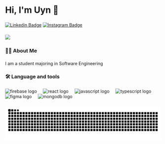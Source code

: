 <h1>Hi, I'm Uyn 👋</h1>

###

[![Linkedin Badge](https://img.shields.io/badge/-LinkedIn-0e76a8?style=flat-square&logo=Linkedin&logoColor=white)](https://linkedin.com/in/tranuyn)
[![Instagram Badge](https://img.shields.io/badge/-Instagram-e4405f?style=flat-square&logo=Instagram&logoColor=white)](https://instagram.com/thn.uyn/)

###

<div align="left">
  <img src="https://visitor-badge.laobi.icu/badge?page_id=tranuyn.tranuyn&"  />
</div>

###

<h3 align="left">👩‍💻  About Me</h3>

###

<p align="left">I am a student majoring in Software Engineering</p>

###

<h3 align="left">🛠 Language and tools</h3>

###

<div align="left">
  <img src="https://cdn.jsdelivr.net/gh/devicons/devicon/icons/firebase/firebase-plain.svg" height="40" alt="firebase logo"  />
  <img width="12" />
  <img src="https://cdn.jsdelivr.net/gh/devicons/devicon/icons/react/react-original.svg" height="40" alt="react logo"  />
  <img width="12" />
  <img src="https://cdn.jsdelivr.net/gh/devicons/devicon/icons/javascript/javascript-original.svg" height="40" alt="javascript logo"  />
  <img width="12" />
  <img src="https://cdn.jsdelivr.net/gh/devicons/devicon/icons/typescript/typescript-original.svg" height="40" alt="typescript logo"  />
  <img width="12" />
  <img src="https://cdn.jsdelivr.net/gh/devicons/devicon/icons/figma/figma-original.svg" height="40" alt="figma logo"  />
  <img width="12" />
  <img src="https://cdn.jsdelivr.net/gh/devicons/devicon/icons/mongodb/mongodb-original.svg" height="40" alt="mongodb logo"  />
</div>

###

<img src="https://raw.githubusercontent.com/tranuyn/tranuyn/output/snake.svg" alt="Snake animation" />

###
